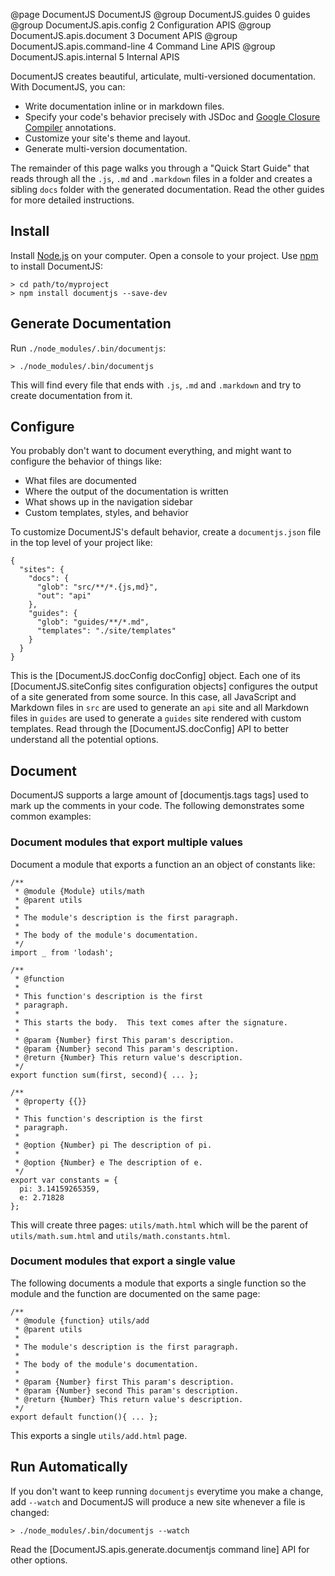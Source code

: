 @page DocumentJS DocumentJS
@group DocumentJS.guides 0 guides
@group DocumentJS.apis.config 2 Configuration APIS
@group DocumentJS.apis.document 3 Document APIS
@group DocumentJS.apis.command-line 4 Command Line APIS
@group DocumentJS.apis.internal 5 Internal APIS

DocumentJS creates beautiful, articulate, multi-versioned documentation. With DocumentJS, you can:

 - Write documentation inline or in markdown files. 
 - Specify your code's behavior precisely with JSDoc
   and [Google Closure Compiler](https://developers.google.com/closure/compiler/docs/js-for-compiler) 
   annotations.
 - Customize your site's theme and layout.
 - Generate multi-version documentation.

The remainder of this page walks you through a "Quick Start Guide" that
reads through all the `.js`, `.md` and `.markdown` files
in a folder and creates a sibling `docs` folder with the 
generated documentation. Read the other guides for more detailed instructions.

## Install

Install [Node.js](http://nodejs.org/) on your 
computer. Open a console to your project. Use [npm](https://www.npmjs.org/) to 
install DocumentJS:

    > cd path/to/myproject
    > npm install documentjs --save-dev

## Generate Documentation

Run `./node_modules/.bin/documentjs`:

    > ./node_modules/.bin/documentjs

This will find every file that ends with `.js`, `.md` and `.markdown` and
try to create documentation from it. 

## Configure

You probably don't want to document everything, and 
might want to configure the behavior of things like:

 - What files are documented
 - Where the output of the documentation is written
 - What shows up in the navigation sidebar
 - Custom templates, styles, and behavior

To customize DocumentJS's default behavior, create a `documentjs.json`
file in the top level of your project like:

    {
      "sites": {
        "docs": {
          "glob": "src/**/*.{js,md}",
          "out": "api"
        },
        "guides": {
          "glob": "guides/**/*.md",
          "templates": "./site/templates"
        }
      }
    }

This is the [DocumentJS.docConfig docConfig] object.  Each one of 
its [DocumentJS.siteConfig sites configuration objects]
configures the output of a site generated from some source.  In this case, all
JavaScript and Markdown files in `src` are used to generate an `api` site and
all Markdown files in `guides` are used to generate a `guides` 
site rendered with custom templates. Read through the [DocumentJS.docConfig] API to better 
understand all the potential options.

## Document

DocumentJS supports a large amount of [documentjs.tags tags] used to mark up the
comments in your code. The following demonstrates some common examples:

### Document modules that export multiple values

Document a module that exports a function an an object of constants like:

```
/**
 * @module {Module} utils/math
 * @parent utils
 *
 * The module's description is the first paragraph.
 *
 * The body of the module's documentation.
 */
import _ from 'lodash';

/**
 * @function
 * 
 * This function's description is the first
 * paragraph.
 *
 * This starts the body.  This text comes after the signature. 
 *
 * @param {Number} first This param's description.
 * @param {Number} second This param's description.
 * @return {Number} This return value's description.
 */
export function sum(first, second){ ... };

/**
 * @property {{}} 
 * 
 * This function's description is the first
 * paragraph.
 *
 * @option {Number} pi The description of pi.
 *
 * @option {Number} e The description of e.
 */
export var constants = {
  pi: 3.14159265359,
  e: 2.71828
};
```

This will create three pages: `utils/math.html` which will be the parent
of `utils/math.sum.html` and `utils/math.constants.html`.

### Document modules that export a single value

The following documents a module that exports a single function so the module
and the function are documented on the same page:

```
/**
 * @module {function} utils/add
 * @parent utils
 * 
 * The module's description is the first paragraph.
 * 
 * The body of the module's documentation.
 * 
 * @param {Number} first This param's description.
 * @param {Number} second This param's description.
 * @return {Number} This return value's description.
 */
export default function(){ ... };
```

This exports a single `utils/add.html` page.

## Run Automatically

If you don't want to keep running `documentjs` everytime you make a change,
add `--watch` and DocumentJS will produce a new site whenever a file is changed:

    > ./node_modules/.bin/documentjs --watch

Read the [DocumentJS.apis.generate.documentjs command line] API for other options.
